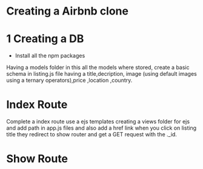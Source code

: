 # Creating a Airbnb clone 

# 1 Creating a DB

* Install all the npm packages

Having a models folder in this all the models where stored, create a basic schema in listing.js file having a title,decription, image (using default images using a ternary operators),price ,location ,country.

# Index Route
Complete a index route use a ejs templates creating a views folder for ejs and add path in app.js files
and also add a href link when you click on listing title they redirect to show router and get a GET request with the ._id.

# Show Route


